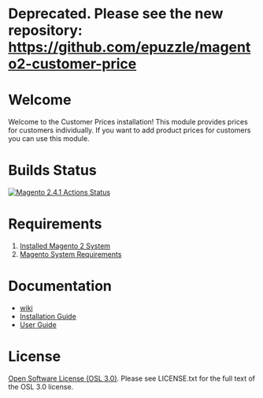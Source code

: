 # Deprecated. Please see the new repository: https://github.com/epuzzle/magento2-customer-price

# Welcome
Welcome to the Customer Prices installation! This module provides prices for customers individually. If you want to add product prices for customers you can use this module.

# Builds Status
[![Magento 2.4.1 Actions Status](https://github.com/jeysmook/magento2-customer-prices/workflows/magento241/badge.svg)](https://github.com/jeysmook/magento2-customer-prices/actions)

# Requirements
1. [Installed Magento 2 System](https://devdocs.magento.com/guides/v2.4/install-gde/bk-install-guide.html)
2. [Magento System Requirements](https://devdocs.magento.com/guides/v2.4/install-gde/system-requirements.html)

# Documentation
* [wiki](https://github.com/jeysmook/magento2-customer-prices/wiki)
* [Installation Guide](https://github.com/jeysmook/magento2-customer-prices/wiki/Installation-Guide)
* [User Guide](https://github.com/jeysmook/magento2-customer-prices/wiki/User-Guide)

# License
[Open Software License (OSL 3.0)](https://opensource.org/licenses/osl-3.0.php). Please see LICENSE.txt for the full text of the OSL 3.0 license.
